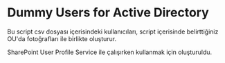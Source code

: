 # Dummy Users for Active Directory
Bu script csv dosyası içerisindeki kullanıcıları, script içerisinde belirttiğiniz OU'da fotoğrafları ile birlikte oluşturur.

SharePoint User Profile Service ile çalışırken kullanmak için oluşturuldu.